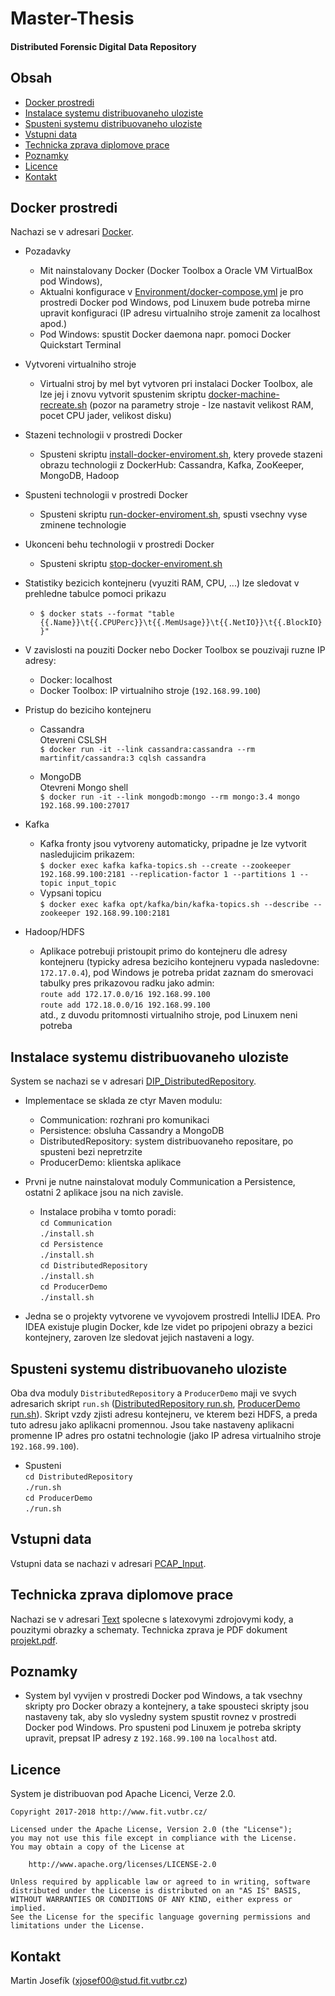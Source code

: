 # Master-Thesis

#### Distributed Forensic Digital Data Repository ####

Obsah
--------

* [Docker prostredi](#docker-prostredi)
* [Instalace systemu distribuovaneho uloziste](#instalace-systemu-distribuovaneho-uloziste)
* [Spusteni systemu distribuovaneho uloziste](#spusteni-systemu-distribuovaneho-uloziste)
* [Vstupni data](#vstupni-data)
* [Technicka zprava diplomove prace](#technicka-zprava-diplomove-prace)
* [Poznamky](#poznamky)
* [Licence](#licence)
* [Kontakt](#kontakt)

Docker prostredi
--------

Nachazi se v adresari [Docker](https://github.com/MartinFIT/Master-Thesis/tree/master/Docker).

* Pozadavky
    * Mit nainstalovany Docker (Docker Toolbox a Oracle VM VirtualBox pod Windows),
    * Aktualni konfigurace v [Environment/docker-compose.yml](https://github.com/MartinFIT/Master-Thesis/blob/master/Docker/Environment/docker-compose.yml) je pro prostredi
	  Docker pod Windows, pod Linuxem bude potreba mirne upravit konfiguraci
	  (IP adresu virtualniho stroje zamenit za localhost apod.)
    * Pod Windows: spustit Docker daemona napr. pomoci Docker Quickstart Terminal

* Vytvoreni virtualniho stroje
    * Virtualni stroj by mel byt vytvoren pri instalaci Docker Toolbox, ale
	  lze jej i znovu vytvorit spustenim skriptu [docker-machine-recreate.sh](https://github.com/MartinFIT/Master-Thesis/blob/master/Docker/docker-machine-recreate.sh)
	  (pozor na parametry stroje - lze nastavit velikost RAM, pocet CPU jader, velikost disku)

* Stazeni technologii v prostredi Docker
    * Spusteni skriptu [install-docker-enviroment.sh](https://github.com/MartinFIT/Master-Thesis/blob/master/Docker/install-docker-enviroment.sh), ktery provede stazeni obrazu
	  technologii z DockerHub: Cassandra, Kafka, ZooKeeper, MongoDB, Hadoop

* Spusteni technologii v prostredi Docker
    * Spusteni skriptu [run-docker-enviroment.sh](https://github.com/MartinFIT/Master-Thesis/blob/master/Docker/run-docker-enviroment.sh), spusti vsechny vyse zminene technologie

* Ukonceni behu technologii v prostredi Docker
    * Spusteni skriptu [stop-docker-enviroment.sh](https://github.com/MartinFIT/Master-Thesis/blob/master/Docker/stop-docker-enviroment.sh)
	
* Statistiky bezicich kontejneru (vyuziti RAM, CPU, ...) lze sledovat v prehledne tabulce pomoci prikazu
    * `$ docker stats --format "table {{.Name}}\t{{.CPUPerc}}\t{{.MemUsage}}\t{{.NetIO}}\t{{.BlockIO}}"`

* V zavislosti na pouziti Docker nebo Docker Toolbox se pouzivaji ruzne IP adresy:
    * Docker: localhost
    * Docker Toolbox: IP virtualniho stroje (`192.168.99.100`)
	
* Pristup do beziciho kontejneru
    * Cassandra<br>
		Otevreni CSLSH<br>
		`$ docker run -it --link cassandra:cassandra --rm martinfit/cassandra:3 cqlsh cassandra`
	
    * MongoDB<br>
		Otevreni Mongo shell<br>
		`$ docker run -it --link mongodb:mongo --rm mongo:3.4 mongo 192.168.99.100:27017`
	
* Kafka
    * Kafka fronty jsou vytvoreny automaticky, pripadne je lze vytvorit nasledujicim prikazem:<br>
		`$ docker exec kafka kafka-topics.sh --create --zookeeper 192.168.99.100:2181 --replication-factor 1 --partitions 1 --topic input_topic`
    * Vypsani topicu<br>
		`$ docker exec kafka opt/kafka/bin/kafka-topics.sh --describe --zookeeper 192.168.99.100:2181`
	
* Hadoop/HDFS
    * Aplikace potrebuji pristoupit primo do kontejneru dle adresy kontejneru
	  (typicky adresa beziciho kontejneru vypada nasledovne: `172.17.0.4`),
	  pod Windows je potreba pridat zaznam do smerovaci tabulky pres prikazovou radku jako admin:<br>
		`route add 172.17.0.0/16 192.168.99.100`<br>
		`route add 172.18.0.0/16 192.168.99.100`<br>
	  atd., z duvodu pritomnosti virtualniho stroje, pod Linuxem neni potreba

Instalace systemu distribuovaneho uloziste
--------

System se nachazi se v adresari [DIP_DistributedRepository](https://github.com/MartinFIT/Master-Thesis/tree/master/DIP_DistributedRepository).

* Implementace se sklada ze ctyr Maven modulu:
    * Communication: rozhrani pro komunikaci
    * Persistence: obsluha Cassandry a MongoDB
    * DistributedRepository: system distribuovaneho repositare, po spusteni bezi nepretrzite
    * ProducerDemo: klientska aplikace
	
* Prvni je nutne nainstalovat moduly Communication a Persistence, ostatni 2 aplikace jsou na nich zavisle.
    * Instalace probiha v tomto poradi:<br>
		`cd Communication`<br>
			`./install.sh`<br>
		`cd Persistence`<br>
			`./install.sh`<br>
		`cd DistributedRepository`<br>
			`./install.sh`<br>
		`cd ProducerDemo`<br>
			`./install.sh`<br>
	
* Jedna se o projekty vytvorene ve vyvojovem prostredi IntelliJ IDEA. Pro IDEA existuje plugin Docker,
kde lze videt po pripojeni obrazy a bezici kontejnery, zaroven lze sledovat jejich nastaveni a logy.

Spusteni systemu distribuovaneho uloziste
--------

Oba dva moduly `DistributedRepository` a `ProducerDemo` maji ve svych adresarich skript `run.sh`
([DistributedRepository run.sh](https://github.com/MartinFIT/Master-Thesis/blob/master/DIP_DistributedRepository/DistributedRepository/run.sh),
[ProducerDemo run.sh](https://github.com/MartinFIT/Master-Thesis/blob/master/DIP_DistributedRepository/ProducerDemo/run.sh)).
Skript vzdy zjisti adresu kontejneru, ve kterem bezi HDFS, a preda tuto adresu jako aplikacni promennou.
Jsou take nastaveny aplikacni promenne IP adres pro ostatni technologie (jako IP adresa virtualniho stroje `192.168.99.100`).

* Spusteni<br>
	`cd DistributedRepository`<br>
		`./run.sh`<br>
	`cd ProducerDemo`<br>
		`./run.sh`<br>

Vstupni data
--------

Vstupni data se nachazi v adresari [PCAP_Input](https://github.com/MartinFIT/Master-Thesis/tree/master/PCAP_Input).

Technicka zprava diplomove prace
--------

Nachazi se v adresari [Text](https://github.com/MartinFIT/Master-Thesis/tree/master/Text) spolecne s latexovymi zdrojovymi kody,
a pouzitymi obrazky a schematy. Technicka zprava je PDF dokument [projekt.pdf](https://github.com/MartinFIT/Master-Thesis/blob/master/Text/src/projekt.pdf).

Poznamky
--------
* System byl vyvijen v prostredi Docker pod Windows, a tak vsechny skripty pro Docker obrazy a kontejnery,
a take spousteci skripty jsou nastaveny tak, aby slo vysledny system spustit rovnez v prostredi Docker pod Windows.
Pro spusteni pod Linuxem je potreba skripty upravit, prepsat IP adresy z `192.168.99.100` na `localhost` atd.

Licence
--------
System je distribuovan pod Apache Licenci, Verze 2.0.
	
	Copyright 2017-2018 http://www.fit.vutbr.cz/

	Licensed under the Apache License, Version 2.0 (the "License");
	you may not use this file except in compliance with the License.
	You may obtain a copy of the License at

		http://www.apache.org/licenses/LICENSE-2.0

	Unless required by applicable law or agreed to in writing, software
	distributed under the License is distributed on an "AS IS" BASIS,
	WITHOUT WARRANTIES OR CONDITIONS OF ANY KIND, either express or implied.
	See the License for the specific language governing permissions and
	limitations under the License.

Kontakt
--------

Martin Josefík (xjosef00@stud.fit.vutbr.cz)
